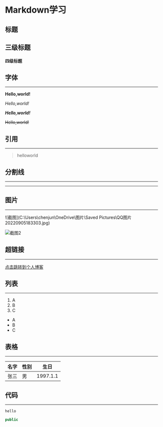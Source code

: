 # Markdown学习

## 标题

## 三级标题

#### 四级标题

## 字体

------

**Hello,world!**

*Hello,world!*

***Hello,world!***

~~Hello,world!~~

## 引用

------

> helloworld

## 分割线

---

***

 

## 图片

---

![截图](C:\Users\chenjun\OneDrive\图片\Saved Pictures\QQ图片20220905183303.jpg)



![截图2](https://img-community.csdnimg.cn/images/8edad9e4271b4ccfa4c346cfb6ba044f.jpg)

## 超链接

---

[点击跳转到个人博客](https://blog.csdn.net/m0_56306851?spm=1000.2115.3001.5343)

## 列表

---

1. A
2. B
3. C

- A
- B
- C

## 表格

---

|名字 | 性别 | 生日|
|-- | -- | --|
|张三 | 男 | 1997.1.1 |

## 代码

---

`hello`

```java
public
    
    
    
    
```

